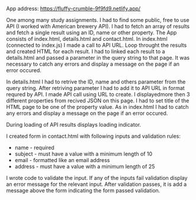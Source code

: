 App address: https://fluffy-crumble-9f9fd9.netlify.app/

One among many study assignments. I had to find some public, free to use API (I worked with American brewery API).
I had to fetch an array of results and fetch a single result using an ID, name or other property.
The App consists of index.html, details.html and contact.html. 
In index.html (connected to index.js) I made a call to API URL. Loop throught the results and created HTML for each result. I had to linked each result to a details.html and passed a parameter in the query string to that page. It was necessary to catch any errors and display a message on the page if an error occured.

In details.html I had to retrive the ID, name and others parameter from the query string. After retriving parameter I had to add it to API URL in format requred by API. I made API call using URL to create.
I displayedmore then 3 different properties from recived JSON on this page.
I had to set title of the HTML page to be one of the property value.
As in index.html I had to catch any errors and display a message on the page if an error occured.

During loading of API results displays loading indicator.

I created form in contact.html with following inputs and validation rules:
- name - required
- subject - must have a value with a minimum length of 10
- email - formatted like an email address
- address - must have a value with a minimum length of 25

I wrote code to validate the input. If any of the inputs fail validation display an error message for the relevant input.
After validation passes, it is add a message above the form indicating the form passed validation.
